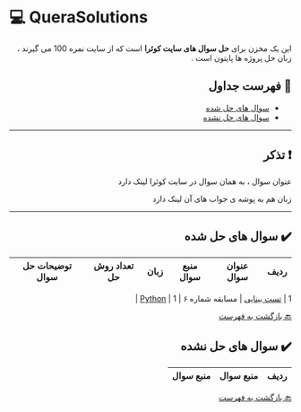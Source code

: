 # :computer: QueraSolutions

<div dir="rtl">

این یک مخزن برای **حل سوال های سایت کوئرا** است که از سایت نمره 100 می گیرند ، زبان حل پروژه ها
پایتون است .

## :mag_right: فهرست جداول

* [سوال های حل شده](#heavy_check_mark-سوال-های-حل-شده)
* [سوال های حل نشده](#heavy_check_mark-سوال-های-حل-نشده)

***

## :exclamation: تذکر


عنوان سوال ، به همان سوال در سایت کوئرا لینک دارد

زبان هم به پوشه ی جواب های آن لینک دارد

***

## :heavy_check_mark: سوال های حل شده

 
ردیف | عنوان سوال | منبع سوال | زبان | تعداد روش حل | توضیحات حل سوال
 --- | --- | --- | --- | --- | --- 
  
1 | [تست بینایی](https://quera.org/problemset/2659/) | 	مسابقه شماره ۶ | [Python](https://b2n.ir/testbinaii) | 1 |
  
 [:back: بازگشت به فهرست](#mag_right-فهرست-جداول)

## :heavy_check_mark: سوال های حل نشده

ردیف | منبع سوال | منبع سوال 
 --- | --- | --- 

 
 [:back: بازگشت به فهرست](#mag_right-فهرست-جداول)
